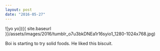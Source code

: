 ```yaml
---
layout: post
date: "2016-05-27"
---
```


![yo yo]({{ site.baseurl }}/assets/images/2016/tumblr_o7u3bkDNEa1r16syio1_1280-1024x768.jpg)

Boi is starting to try solid foods. He liked this biscuit.
